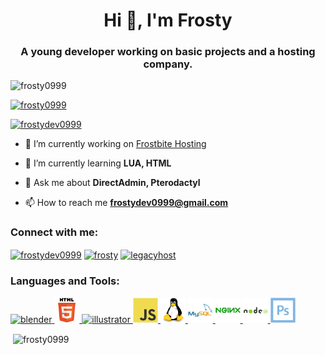 <h1 align="center">Hi 👋, I'm Frosty</h1>
<h3 align="center">A young developer working on basic projects and a hosting company.</h3>

<p align="left"> <img src="https://komarev.com/ghpvc/?username=frosty0999&label=Profile%20views&color=0e75b6&style=flat" alt="frosty0999" /> </p>

<p align="left"> <a href="https://github.com/ryo-ma/github-profile-trophy"><img src="https://github-profile-trophy.vercel.app/?username=frosty0999" alt="frosty0999" /></a> </p>

<p align="left"> <a href="https://twitter.com/frostydev0999" target="blank"><img src="https://img.shields.io/twitter/follow/frostydev0999?logo=twitter&style=for-the-badge" alt="frostydev0999" /></a> </p>

- 🔭 I’m currently working on [Frostbite Hosting](https://frostbite.host/)

- 🌱 I’m currently learning **LUA, HTML**

- 💬 Ask me about **DirectAdmin, Pterodactyl**

- 📫 How to reach me **frostydev0999@gmail.com**

<h3 align="left">Connect with me:</h3>
<p align="left">
<a href="https://twitter.com/frostydev0999" target="blank"><img align="center" src="https://raw.githubusercontent.com/rahuldkjain/github-profile-readme-generator/master/src/images/icons/Social/twitter.svg" alt="frostydev0999" height="30" width="40" /></a>
<a href="[https://www.youtube.com/@frosty0999](https://www.youtube.com/@frosty0999)" target="blank"><img align="center" src="https://raw.githubusercontent.com/rahuldkjain/github-profile-readme-generator/master/src/images/icons/Social/youtube.svg" alt="frosty" height="30" width="40" /></a>
<a href="https://discord.gg/DjXaMm7YSP" target="blank"><img align="center" src="https://raw.githubusercontent.com/rahuldkjain/github-profile-readme-generator/master/src/images/icons/Social/discord.svg" alt="legacyhost" height="30" width="40" /></a>
</p>

<h3 align="left">Languages and Tools:</h3>
<p align="left"> <a href="https://www.blender.org/" target="_blank" rel="noreferrer"> <img src="https://download.blender.org/branding/community/blender_community_badge_white.svg" alt="blender" width="40" height="40"/> </a> <a href="https://www.w3.org/html/" target="_blank" rel="noreferrer"> <img src="https://raw.githubusercontent.com/devicons/devicon/master/icons/html5/html5-original-wordmark.svg" alt="html5" width="40" height="40"/> </a> <a href="https://www.adobe.com/in/products/illustrator.html" target="_blank" rel="noreferrer"> <img src="https://www.vectorlogo.zone/logos/adobe_illustrator/adobe_illustrator-icon.svg" alt="illustrator" width="40" height="40"/> </a> <a href="https://developer.mozilla.org/en-US/docs/Web/JavaScript" target="_blank" rel="noreferrer"> <img src="https://raw.githubusercontent.com/devicons/devicon/master/icons/javascript/javascript-original.svg" alt="javascript" width="40" height="40"/> </a> <a href="https://www.linux.org/" target="_blank" rel="noreferrer"> <img src="https://raw.githubusercontent.com/devicons/devicon/master/icons/linux/linux-original.svg" alt="linux" width="40" height="40"/> </a> <a href="https://www.mysql.com/" target="_blank" rel="noreferrer"> <img src="https://raw.githubusercontent.com/devicons/devicon/master/icons/mysql/mysql-original-wordmark.svg" alt="mysql" width="40" height="40"/> </a> <a href="https://www.nginx.com" target="_blank" rel="noreferrer"> <img src="https://raw.githubusercontent.com/devicons/devicon/master/icons/nginx/nginx-original.svg" alt="nginx" width="40" height="40"/> </a> <a href="https://nodejs.org" target="_blank" rel="noreferrer"> <img src="https://raw.githubusercontent.com/devicons/devicon/master/icons/nodejs/nodejs-original-wordmark.svg" alt="nodejs" width="40" height="40"/> </a> <a href="https://www.photoshop.com/en" target="_blank" rel="noreferrer"> <img src="https://raw.githubusercontent.com/devicons/devicon/master/icons/photoshop/photoshop-line.svg" alt="photoshop" width="40" height="40"/> </a> </p>

<p>&nbsp;<img align="center" src="https://github-readme-stats.vercel.app/api?username=frosty0999&show_icons=true&locale=en" alt="frosty0999" /></p>

